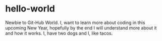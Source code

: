 # hello-world
Newbie to Git-Hub World. 
I, want to learn more about coding in this upcoming New Year, hopefully by the end I will understand more about it and how it works.
I, have two dogs and I, like tacos.

